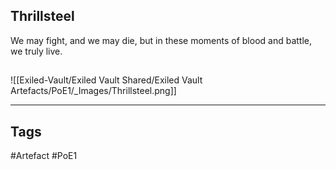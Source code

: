 ## Thrillsteel
We may fight, and we may die, but in these
moments of blood and battle, we truly live.
##
![[Exiled-Vault/Exiled Vault Shared/Exiled Vault Artefacts/PoE1/_Images/Thrillsteel.png]]

---
## Tags
#Artefact
#PoE1